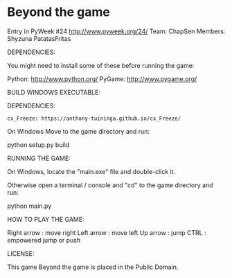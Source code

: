Beyond the game
===============

Entry in PyWeek #24  <http://www.pyweek.org/24/>
Team: ChapSen
Members: Shyzuna PatatasFritas


DEPENDENCIES:

You might need to install some of these before running the game:

  Python:     http://www.python.org/
  PyGame:     http://www.pygame.org/
  
  
BUILD WINDOWS EXECUTABLE:

  DEPENDENCIES:
   
    cx_Freeze: https://anthony-tuininga.github.io/cx_Freeze/
  
On Windows Move to the game directory and run:
  
  python setup.py build
  

RUNNING THE GAME:

On Windows, locate the "main.exe" file and double-click it.

Otherwise open a terminal / console and "cd" to the game directory and run:

  python main.py



HOW TO PLAY THE GAME:

Right arrow : move right
Left arrow : move left
Up arrow : jump
CTRL : empowered jump or push


LICENSE:

This game Beyond the game is placed in the Public Domain.

